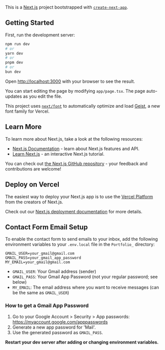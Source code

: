 This is a [Next.js](https://nextjs.org) project bootstrapped with [`create-next-app`](https://nextjs.org/docs/app/api-reference/cli/create-next-app).

## Getting Started

First, run the development server:

```bash
npm run dev
# or
yarn dev
# or
pnpm dev
# or
bun dev
```

Open [http://localhost:3000](http://localhost:3000) with your browser to see the result.

You can start editing the page by modifying `app/page.tsx`. The page auto-updates as you edit the file.

This project uses [`next/font`](https://nextjs.org/docs/app/building-your-application/optimizing/fonts) to automatically optimize and load [Geist](https://vercel.com/font), a new font family for Vercel.

## Learn More

To learn more about Next.js, take a look at the following resources:

- [Next.js Documentation](https://nextjs.org/docs) - learn about Next.js features and API.
- [Learn Next.js](https://nextjs.org/learn) - an interactive Next.js tutorial.

You can check out [the Next.js GitHub repository](https://github.com/vercel/next.js) - your feedback and contributions are welcome!

## Deploy on Vercel

The easiest way to deploy your Next.js app is to use the [Vercel Platform](https://vercel.com/new?utm_medium=default-template&filter=next.js&utm_source=create-next-app&utm_campaign=create-next-app-readme) from the creators of Next.js.

Check out our [Next.js deployment documentation](https://nextjs.org/docs/app/building-your-application/deploying) for more details.

## Contact Form Email Setup

To enable the contact form to send emails to your inbox, add the following environment variables to your `.env.local` file in the `Portfolio_` directory:

```
GMAIL_USER=your_gmail@gmail.com
GMAIL_PASS=your_gmail_app_password
MY_EMAIL=your_gmail@gmail.com
```

- `GMAIL_USER`: Your Gmail address (sender)
- `GMAIL_PASS`: Your Gmail App Password (not your regular password; see below)
- `MY_EMAIL`: The email address where you want to receive messages (can be the same as `GMAIL_USER`)

### How to get a Gmail App Password
1. Go to your Google Account > Security > App passwords: https://myaccount.google.com/apppasswords
2. Generate a new app password for 'Mail'.
3. Use the generated password as `GMAIL_PASS`.

**Restart your dev server after adding or changing environment variables.**
